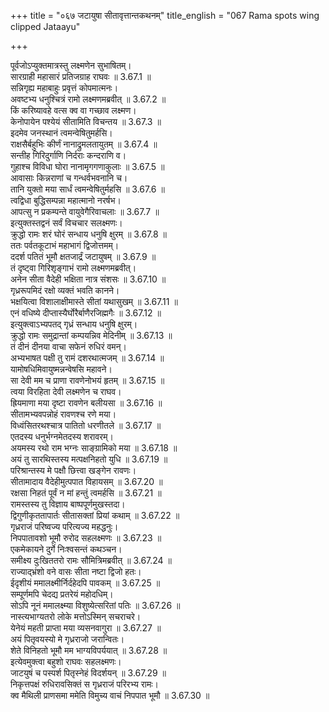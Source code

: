 +++
title = "०६७ जटायुषा सीतावृत्तान्तकथनम्"
title_english = "067 Rama spots wing clipped Jataayu"

+++

पूर्वजोऽप्युक्तमात्रस्तु लक्ष्मणेन सुभाषितम्।  
सारग्राही महासारं प्रतिजग्राह राघवः ॥ 3.67.1 ॥   
सन्निगृह्य महाबाहुः प्रवृत्तं कोपमात्मनः।  
अवष्टभ्य धनुश्चित्रं रामो लक्ष्मणमब्रवीत् ॥ 3.67.2 ॥   
किं करिष्यावहे वत्स क्व वा गच्छाव लक्ष्मण।  
केनोपायेन पश्येयं सीतामिति विचन्तय ॥ 3.67.3 ॥   
इदमेव जनस्थानं त्वमन्वेषितुमर्हसि।  
राक्षसैर्बहुभिः कीर्णं नानाद्रुमलतायुतम् ॥ 3.67.4 ॥   
सन्तीह गिरिदुर्गाणि निर्दराः कन्दराणि व।  
गुहाश्च विविधा घोरा नानामृगगणाकुलाः ॥ 3.67.5 ॥   
आवासाः किन्नराणां च गन्धर्वभवनानि च।  
तानि युक्तो मया सार्धं त्वमन्वेषितुर्महसि ॥ 3.67.6 ॥   
त्वद्विधा बुद्धिसम्पन्ना महात्मानो नरर्षभ।  
आपत्सु न प्रकम्पन्ते वायुवेगैरिवाचलाः ॥ 3.67.7 ॥   
इत्युक्तस्तद्वनं सर्वं विचचार सलक्ष्मणः।  
क्रुद्धो रामः शरं घोरं सन्धाय धनुषि क्षुरम् ॥ 3.67.8 ॥   
ततः पर्वतकूटाभं महाभागं द्विजोत्तमम्।  
ददर्श पतितं भूमौ क्षतजार्द्रं जटायुषम् ॥ 3.67.9 ॥   
तं दृष्ट्वा गिरिशृङ्गाभं रामो लक्ष्मणमब्रवीत्।  
अनेन सीता वैदेही भक्षिता नात्र संशसः ॥ 3.67.10 ॥   
गृध्ररूपमिदं रक्षो व्यक्तं भवति कानने।  
भक्षयित्वा विशालाक्षीमास्ते सीतां यथासुखम् ॥ 3.67.11 ॥   
एनं वधिष्ये दीप्तास्यैर्घोरैर्बाणैरजिह्मगैः ॥ 3.67.12 ॥   
इत्युक्त्वाऽभ्यपतद् गृध्रं सन्धाय धनुषि क्षुरम्।  
क्रुद्धो रामः समुद्रान्तां कम्पयन्निव मेदिनीम् ॥ 3.67.13 ॥   
तं दीनं दीनया वाचा सफेनं रुधिरं वमन्।  
अभ्यभाषत पक्षी तु रामं दशरथात्मजम् ॥ 3.67.14 ॥   
यामोषधिमिवायुष्मन्नन्वेषसि महावने।  
सा देवी मम च प्राणा रावणेनोभयं हृतम् ॥ 3.67.15 ॥   
त्वया विरहिता देवी लक्ष्मणेन च राघव।  
ह्रियमाणा मया दृष्टा रावणेन बलीयसा ॥ 3.67.16 ॥   
सीतामभ्यवपन्नोहं रावणश्च रणे मया।  
विध्वंसितरथश्चात्र पातितो धरणीतले ॥ 3.67.17 ॥   
एतदस्य धनुर्भग्नमेतदस्य शरावरम्।  
अयमस्य रथो राम भग्नः साङ्ग्रामिको मया ॥ 3.67.18 ॥   
अयं तु सारथिस्तस्य मत्पक्षनिहतो युधि ॥ 3.67.19 ॥   
परिश्रान्तस्य मे पक्षौ छित्त्वा खङ्गेन रावणः।  
सीतामादाय वैदेहीमुत्पपात विहायसम् ॥ 3.67.20 ॥   
रक्षसा निहतं पूर्वं न मां हन्तुं त्वमर्हसि ॥ 3.67.21 ॥   
रामस्तस्य तु विज्ञाय बाष्पपूर्णमुखस्तदा।  
द्विगुणीकृततापार्तः सीतासक्तां प्रियां कथाम् ॥ 3.67.22 ॥   
गृध्रराजं परिष्वज्य परित्यज्य महद्धनुः।  
निपपातावशो भूमौ रुरोद सहलक्ष्मणः ॥ 3.67.23 ॥   
एकमेकायने दुर्गे निःश्वसन्तं कथञ्चन।  
समीक्ष्य दुःखिततरो रामः सौमित्रिमब्रवीत् ॥ 3.67.24 ॥   
राज्याद्भ्रंशो वने वासः सीता नष्टा द्विजो हतः।  
ईदृशीयं ममालक्ष्मीर्निर्दहेदपि पावकम् ॥ 3.67.25 ॥   
सम्पूर्णमपि चेदद्य प्रतरेयं महोदधिम्।  
सोऽपि नूनं ममालक्ष्म्या विशुष्येत्सरितां पतिः ॥ 3.67.26 ॥   
नास्त्यभाग्यतरो लोके मत्तोऽस्मिन् सचराचरे।  
येनेयं महती प्राप्ता मया व्यसनवागुरा ॥ 3.67.27 ॥   
अयं पितृवयस्यो मे गृध्रराजो जरान्वितः।  
शेते विनिहतो भूमौ मम भाग्यविपर्ययात् ॥ 3.67.28 ॥   
इत्येवमुक्त्वा बहुशो राघवः सहलक्ष्मणः।  
जाटयुषं च पस्पर्श पितृस्नेहं विदर्शयन् ॥ 3.67.29 ॥   
निकृत्तपक्षं रुधिरावसिक्तं स गृध्रराजं परिरभ्य रामः।  
क्व मैथिली प्राणसमा ममेति विमुच्य वाचं निपपात भूमौ ॥ 3.67.30 ॥   
